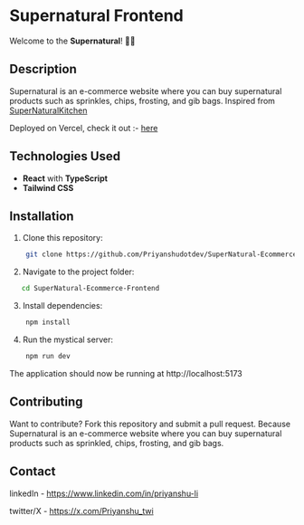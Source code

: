 # Supernatural Frontend

Welcome to the **Supernatural**! 🌟👻

## Description

Supernatural is an e-commerce website where you can buy supernatural products such as sprinkles, chips, frosting, and gib bags.
Inspired from [SuperNaturalKitchen](https://www.supernaturalkitchen.com/)

Deployed on Vercel, check it out :- [here](https://supernaturalkitchens.vercel.app/)

## Technologies Used

- **React** with **TypeScript**
- **Tailwind CSS**

## Installation

1. Clone this repository:

```bash
    git clone https://github.com/Priyanshudotdev/SuperNatural-Ecommerce-Frontend.git
```

2. Navigate to the project folder:

```bash
   cd SuperNatural-Ecommerce-Frontend
```

3. Install dependencies:

```bash
    npm install
```

4. Run the mystical server:

```bash
    npm run dev
```

The application should now be running at http://localhost:5173

## Contributing

Want to contribute? Fork this repository and submit a pull request. Because Supernatural is an e-commerce website where you can buy supernatural products such as sprinkled, chips, frosting, and gib bags.

## Contact

linkedIn - https://www.linkedin.com/in/priyanshu-li

twitter/X - https://x.com/Priyanshu_twi
